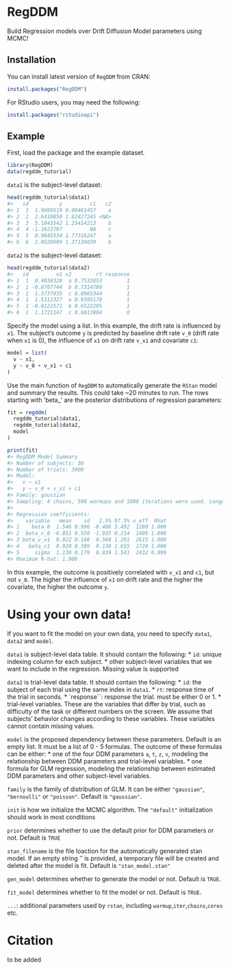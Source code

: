 
<!-- README.md is generated from README.Rmd. Please edit that file -->

# RegDDM

<!-- badges: start -->
<!-- badges: end -->

Build Regression models over Drift Diffusion Model parameters using
MCMC!

## Installation

You can install latest version of `RegDDM` from CRAN:

``` r
install.packages("RegDDM")
```

For RStudio users, you may need the following:

``` r
install.packages("rstudioapi")
```

## Example

First, load the package and the example dataset.

``` r
library(RegDDM)
data(regddm_tutorial)
```

`data1` is the subject-level dataset:

``` r
head(regddm_tutorial$data1)
#>   id          y         c1   c2
#> 1  1  1.9690519 0.08461457    a
#> 2  2  2.6410850 1.82427245 <NA>
#> 3  3  5.1843542 1.23414213    b
#> 4  4 -1.1623707         NA    c
#> 5  5  0.9845534 1.77316247    a
#> 6  6  2.0520609 1.37139039    b
```

`data2` is the subject-level dataset:

``` r
head(regddm_tutorial$data2)
#>   id         x1 x2        rt response
#> 1  1  0.4038328  a 0.7533853        1
#> 2  1 -0.8707744  b 0.7314780        1
#> 3  1  1.5737835  c 0.8965344        1
#> 4  1  1.5112327  a 0.9395178        1
#> 5  1 -0.8122571  b 0.6522295        1
#> 6  1  1.1721147  c 0.6013884        0
```

Specify the model using a list. In this example, the drift rate is
influenced by `x1`. The subject’s outcome `y` is predicted by baseline
drift rate `v_0` (drift rate when `x1` is 0), the influence of `x1` on
drift rate `v_x1` and covariate `c1`:

``` r
model = list(
  v ~ x1,
  y ~ v_0 + v_x1 + c1
)
```

Use the main function of `RegDDM` to automatically generate the `RStan`
model and summary the results. This could take ~20 minutes to run. The
rows starting with ‘beta\_’ are the posterior distributions of
regression parameters:

``` r
fit = regddm(
  regddm_tutorial$data1,
  regddm_tutorial$data2,
  model
)

print(fit)
#> RegDDM Model Summary
#> Number of subjects: 30
#> Number of trials: 3000
#> Model:
#>   v ~ x1
#>   y ~ v_0 + v_x1 + c1
#> Family: gaussian
#> Sampling: 4 chains, 500 warmups and 1000 iterations were used. Longest elipsed time is 748 s.
#> 
#> Regression coefficients:
#>    variable   mean    sd   2.5% 97.5% n_eff  Rhat
#> 1    beta_0  1.546 0.996 -0.408 3.492  1280 1.000
#> 2  beta_v_0 -0.851 0.550 -1.935 0.214  1405 1.000
#> 3 beta_v_x1  0.922 0.186  0.560 1.291  2615 1.000
#> 4   beta_c1  0.920 0.389  0.138 1.655  1720 1.000
#> 5     sigma  1.130 0.179  0.839 1.541  2432 0.999
#> Maximum R-hat: 1.006
```

In this example, the outcome is positively correlated with `v_x1` and
`c1`, but not `v_0`. The higher the influence of `x1` on drift rate and
the higher the covariate, the higher the outcome `y`.

# Using your own data!

If you want to fit the model on your own data, you need to specify
`data1`, `data2` and `model`.

`data1` is subject-level data table. It should contain the following: \*
`id`: unique indexing column for each subject. \* other subject-level
variables that we want to include in the regression. Missing value is
supported

`data2` is trial-level data table. It should contain the following: \*
`id`: the subject of each trial using the same index in `data1`. \*
`rt`: response time of the trial in seconds. \* \`response\`\`: response
the trial. must be either 0 or 1. \* trial-level variables. These are
the variables that differ by trial, such as difficulty of the task or
different numbers on the screen. We assume that subjects’ behavior
changes according to these variables. These variables cannot contain
missing values.

`model` is the proposed dependency between these parameters. Default is
an empty list. It must be a list of 0 - 5 formulas. The outcome of these
formulas can be either: \* one of the four DDM parameters `a`, `t`, `z`,
`v`, modeling the relationship between DDM parameters and trial-level
variables. \* one formula for GLM regression, modeling the relationship
between estimated DDM parameters and other subject-level variables.

`family` is the family of distribution of GLM. It can be either
`"gaussian"`, `"bernoulli"` or `"poisson"`. Default is `"gaussian"`.

`init` is how we initialize the MCMC algorithm. The `"default"`
initialization should work in most conditions

`prior` determines whether to use the default prior for DDM parameters
or not. Default is `TRUE`

`stan_filename` is the file loaction for the automatically generated
stan model. If an empty string ’’ is provided, a temporary file will be
created and deleted after the model is fit. Default is
`"stan_model.stan"`

`gen_model` determines whether to generate the model or not. Default is
`TRUE`.

`fit_model` determines whether to fit the model or not. Default is
`TRUE`.

`...`: additional parameters used by `rstan`, including
`warmup`,`iter`,`chains`,`cores` etc.

# Citation

to be added
